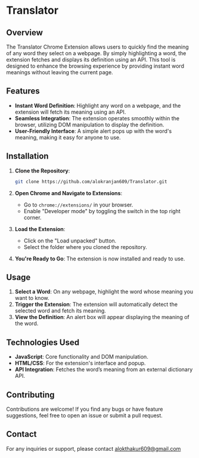 # Translator

## Overview

The Translator Chrome Extension allows users to quickly find the meaning of any word they select on a webpage. By simply highlighting a word, the extension fetches and displays its definition using an API. This tool is designed to enhance the browsing experience by providing instant word meanings without leaving the current page.

## Features

- **Instant Word Definition**: Highlight any word on a webpage, and the extension will fetch its meaning using an API.
- **Seamless Integration**: The extension operates smoothly within the browser, utilizing DOM manipulation to display the definition.
- **User-Friendly Interface**: A simple alert pops up with the word's meaning, making it easy for anyone to use.

## Installation

1. **Clone the Repository**:
    ```bash
    git clone https://github.com/alokranjan609/Translator.git
    ```
2. **Open Chrome and Navigate to Extensions**:
    - Go to `chrome://extensions/` in your browser.
    - Enable "Developer mode" by toggling the switch in the top right corner.

3. **Load the Extension**:
    - Click on the "Load unpacked" button.
    - Select the folder where you cloned the repository.

4. **You're Ready to Go**: The extension is now installed and ready to use.

## Usage

1. **Select a Word**: On any webpage, highlight the word whose meaning you want to know.
2. **Trigger the Extension**: The extension will automatically detect the selected word and fetch its meaning.
3. **View the Definition**: An alert box will appear displaying the meaning of the word.

## Technologies Used

- **JavaScript**: Core functionality and DOM manipulation.
- **HTML/CSS**: For the extension's interface and popup.
- **API Integration**: Fetches the word’s meaning from an external dictionary API.

## Contributing

Contributions are welcome! If you find any bugs or have feature suggestions, feel free to open an issue or submit a pull request.

## Contact

For any inquiries or support, please contact [alokthakur609@gmail.com](mailto:your-email@example.com)
